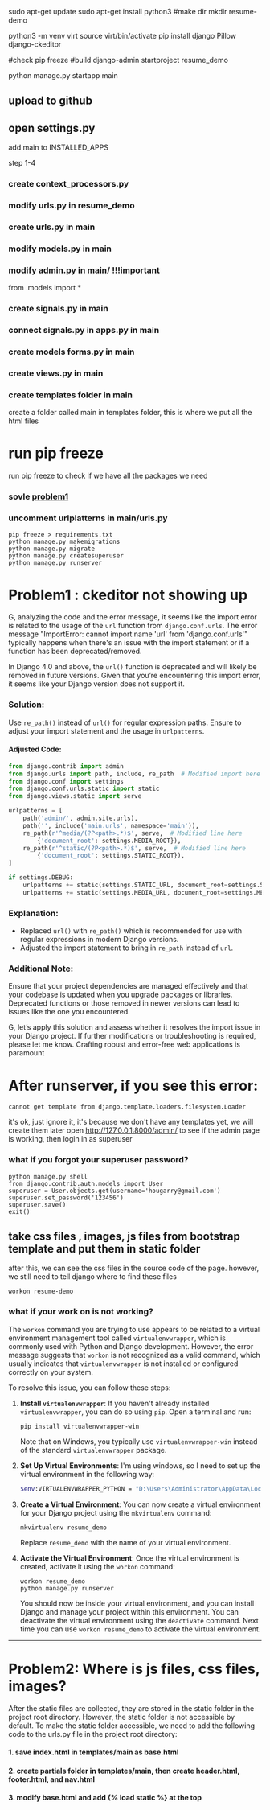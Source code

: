 
sudo apt-get update
sudo apt-get install python3
#make dir
mkdir resume-demo



python3 -m venv virt
source virt/bin/activate
pip install django Pillow django-ckeditor

#check
pip freeze
#build
django-admin startproject resume_demo

python manage.py startapp main

## upload to github

## open settings.py
add main to INSTALLED_APPS

step 1-4

### create context_processors.py

### modify urls.py in resume_demo

### create urls.py in main

### modify models.py in main

### modify admin.py in main/  !!!important 
from .models import *

### create signals.py in main

### connect signals.py in apps.py in main


### create models forms.py in main

### create views.py in main

### create templates folder in main
create a folder called main in templates folder, this is where we put all the html files

# run pip freeze
run pip freeze to check if we have all the packages we need

### sovle [problem1](#problem1)
###  uncomment urlplatterns in main/urls.py
```
pip freeze > requirements.txt
python manage.py makemigrations
python manage.py migrate
python manage.py createsuperuser
python manage.py runserver

```

# Problem1 : ckeditor not showing up

G, analyzing the code and the error message, it seems like the import error is related to the usage of the `url` function from `django.conf.urls`. The error message "ImportError: cannot import name 'url' from 'django.conf.urls'" typically happens when there's an issue with the import statement or if a function has been deprecated/removed.

In Django 4.0 and above, the `url()` function is deprecated and will likely be removed in future versions. Given that you’re encountering this import error, it seems like your Django version does not support it.

### Solution:
Use `re_path()` instead of `url()` for regular expression paths. Ensure to adjust your import statement and the usage in `urlpatterns`.

#### Adjusted Code:
```python
from django.contrib import admin
from django.urls import path, include, re_path  # Modified import here
from django.conf import settings
from django.conf.urls.static import static
from django.views.static import serve

urlpatterns = [
    path('admin/', admin.site.urls),
    path('', include('main.urls', namespace='main')), 
    re_path(r'^media/(?P<path>.*)$', serve,  # Modified line here
        {'document_root': settings.MEDIA_ROOT}),
    re_path(r'^static/(?P<path>.*)$', serve,  # Modified line here
        {'document_root': settings.STATIC_ROOT}),
]

if settings.DEBUG:
    urlpatterns += static(settings.STATIC_URL, document_root=settings.STATIC_ROOT)
    urlpatterns += static(settings.MEDIA_URL, document_root=settings.MEDIA_ROOT)
```

### Explanation:
- Replaced `url()` with `re_path()` which is recommended for use with regular expressions in modern Django versions.
- Adjusted the import statement to bring in `re_path` instead of `url`.

### Additional Note:
Ensure that your project dependencies are managed effectively and that your codebase is updated when you upgrade packages or libraries. Deprecated functions or those removed in newer versions can lead to issues like the one you encountered.

G, let’s apply this solution and assess whether it resolves the import issue in your Django project. If further modifications or troubleshooting is required, please let me know. Crafting robust and error-free web applications is paramount


# After runserver, if you see this error:
```
cannot get template from django.template.loaders.filesystem.Loader
```
it's ok, just ignore it, it's because we don't have any templates yet, we will create them later
open http://127.0.0.1:8000/admin/ to see if the admin page is working, then login in as superuser

### what if you forgot your superuser password?
```
python manage.py shell
from django.contrib.auth.models import User
superuser = User.objects.get(username='hougarry@gmail.com')
superuser.set_password('123456')
superuser.save()
exit()
```

## take css files , images, js files from bootstrap template and put them in static folder

after this, we can see the css files in the source code of the page.
however, we still need to tell django where to find these files
```
workon resume-demo
```

### what if your work on is not working? 
The `workon` command you are trying to use appears to be related to a virtual environment management tool called `virtualenvwrapper`, which is commonly used with Python and Django development. However, the error message suggests that `workon` is not recognized as a valid command, which usually indicates that `virtualenvwrapper` is not installed or configured correctly on your system.

To resolve this issue, you can follow these steps:

1. **Install `virtualenvwrapper`**: If you haven't already installed `virtualenvwrapper`, you can do so using `pip`. Open a terminal and run:

   ```
   pip install virtualenvwrapper-win
   ```

   Note that on Windows, you typically use `virtualenvwrapper-win` instead of the standard `virtualenvwrapper` package.

2. **Set Up Virtual Environments**: I'm using windows, so I need to set up the virtual environment in the following way:

   ```bash
   $env:VIRTUALENVWRAPPER_PYTHON = "D:\Users\Administrator\AppData\Local\Programs\Python\Python311\python.exe"

   ```


4. **Create a Virtual Environment**: You can now create a virtual environment for your Django project using the `mkvirtualenv` command:

   ```
   mkvirtualenv resume_demo
   ```

   Replace `resume_demo` with the name of your virtual environment.

5. **Activate the Virtual Environment**: Once the virtual environment is created, activate it using the `workon` command:

   ```
   workon resume_demo
   python manage.py runserver
   ```

   You should now be inside your virtual environment, and you can install Django and manage your project within this environment. You can deactivate the virtual environment using the `deactivate` command. Next time you can use `workon resume_demo` to activate the virtual environment.

---

# Problem2: Where is js files, css files, images?

After the static files are collected, they are stored in the static folder in the project root directory. However, the static folder is not accessible by default. To make the static folder accessible, we need to add the following code to the urls.py file in the project root directory:

#### 1. save index.html in templates/main as base.html
#### 2. create partials folder in templates/main, then create header.html, footer.html, and nav.html
#### 3. modify base.html and add {% load static %} at the top